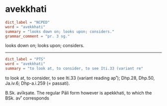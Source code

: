 # avekkhati

``` toml
dict_label = "NCPED"
word = "avekkhati"
summary = "looks down on; looks upon; considers."
grammar_comment = "pr. 3 sg."
```

looks down on; looks upon; considers.

--------------------

``` toml
dict_label = "PTS"
word = "avekkhati"
summary = "to look at, to consider, to see Iti.33 (variant re"
```

to look at, to consider, to see Iti.33 (variant reading ap˚); Dhp.28, Dhp.50, Ja.iv.6; Dhp\-a.i.259 (= passati).

B.Sk. avīkṣate. The regular Pāli form however is apekkhati, to which the BSk. av˚ corresponds

